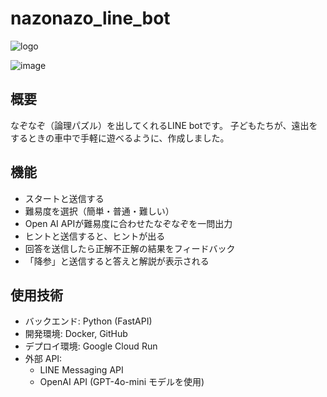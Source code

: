 # nazonazo_line_bot
![logo](https://github.com/user-attachments/assets/83bb9165-d0f6-40a5-8746-aa48c45b6876)

![image](https://img.shields.io/badge/Python-000000?style=for-the-badge&logo=express&logoColor=white)

## 概要
なぞなぞ（論理パズル）を出してくれるLINE botです。
子どもたちが、遠出をするときの車中で手軽に遊べるように、作成しました。

## 機能
- スタートと送信する
- 難易度を選択（簡単・普通・難しい）
- Open AI APIが難易度に合わせたなぞなぞを一問出力
- ヒントと送信すると、ヒントが出る
- 回答を送信したら正解不正解の結果をフィードバック
- 「降参」と送信すると答えと解説が表示される

## 使用技術
- バックエンド: Python (FastAPI)
- 開発環境: Docker, GitHub
- デプロイ環境: Google Cloud Run
- 外部 API:
   - LINE Messaging API
   - OpenAI API (GPT-4o-mini モデルを使用)
